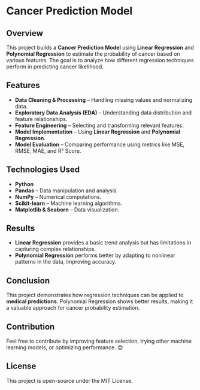 # Cancer Prediction Model

## Overview
This project builds a **Cancer Prediction Model** using **Linear Regression** and **Polynomial Regression** to estimate the probability of cancer based on various features. The goal is to analyze how different regression techniques perform in predicting cancer likelihood.

## Features
- **Data Cleaning & Processing** – Handling missing values and normalizing data.
- **Exploratory Data Analysis (EDA)** – Understanding data distribution and feature relationships.
- **Feature Engineering** – Selecting and transforming relevant features.
- **Model Implementation** – Using **Linear Regression** and **Polynomial Regression**.
- **Model Evaluation** – Comparing performance using metrics like MSE, RMSE, MAE, and R² Score.

## Technologies Used
- **Python**
- **Pandas** – Data manipulation and analysis.
- **NumPy** – Numerical computations.
- **Scikit-learn** – Machine learning algorithms.
- **Matplotlib & Seaborn** – Data visualization.

## Results
- **Linear Regression** provides a basic trend analysis but has limitations in capturing complex relationships.
- **Polynomial Regression** performs better by adapting to nonlinear patterns in the data, improving accuracy.

## Conclusion
This project demonstrates how regression techniques can be applied to **medical predictions**. Polynomial Regression shows better results, making it a valuable approach for cancer probability estimation.

## Contribution
Feel free to contribute by improving feature selection, trying other machine learning models, or optimizing performance. 😊

## License
This project is open-source under the MIT License.


